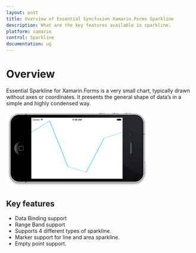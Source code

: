```yaml
---
layout: post
title: Overview of Essential Syncfusion Xamarin.Forms Sparkline
description: What are the key features available in sparkline.
platform: xamarin
control: Sparkline
documentation: ug
---
```


# Overview

Essential Sparkline for Xamarin.Forms is a very small chart, typically drawn without axes or coordinates. It presents the general shape of data’s in a simple and highly condensed way.

![Overview in Xamarin.Forms Sparkline](Overview-image/Overview.png)

## Key features

* Data Binding support
* Range Band support
* Supports 4 different types of sparkline.
* Marker support for line and area sparkline.
* Empty point support.
